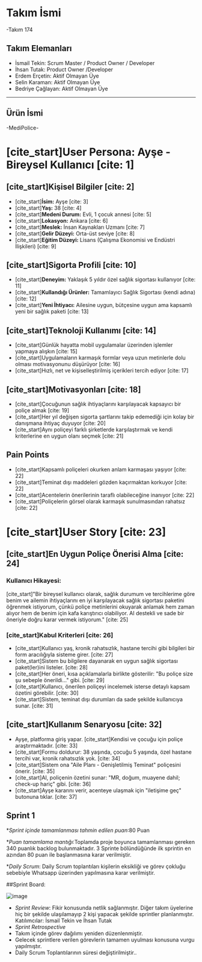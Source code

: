 # **Takım İsmi**
-Takım 174
## Takım Elemanları

* İsmail Tekin: Scrum Master / Product Owner / Developer
* İhsan Tutak: Product Owner /Developer
* Erdem Erçetin: Aktif Olmayan Üye 
* Selin Karaman: Aktif Olmayan Üye
* Bedriye Çağlayan: Aktif Olmayan Üye
---
 ## **Ürün İsmi**
-MediPolice-


# [cite_start]User Persona: Ayşe - Bireysel Kullanıcı [cite: 1]

## [cite_start]Kişisel Bilgiler [cite: 2]

* [cite_start]**İsim:** Ayşe [cite: 3]
* [cite_start]**Yaş:** 38 [cite: 4]
* [cite_start]**Medeni Durum:** Evli, 1 çocuk annesi [cite: 5]
* [cite_start]**Lokasyon:** Ankara [cite: 6]
* [cite_start]**Meslek:** İnsan Kaynakları Uzmanı [cite: 7]
* [cite_start]**Gelir Düzeyi:** Orta-üst seviye [cite: 8]
* [cite_start]**Eğitim Düzeyi:** Lisans (Çalışma Ekonomisi ve Endüstri İlişkileri) [cite: 9]

## [cite_start]Sigorta Profili [cite: 10]

* [cite_start]**Deneyim:** Yaklaşık 5 yıldır özel sağlık sigortası kullanıyor [cite: 11]
* [cite_start]**Kullandığı Ürünler:** Tamamlayıcı Sağlık Sigortası (kendi adına) [cite: 12]
* [cite_start]**Yeni İhtiyacı:** Ailesine uygun, bütçesine uygun ama kapsamlı yeni bir sağlık paketi [cite: 13]

## [cite_start]Teknoloji Kullanımı [cite: 14]

* [cite_start]Günlük hayatta mobil uygulamalar üzerinden işlemler yapmaya alışkın [cite: 15]
* [cite_start]Uygulamaların karmaşık formlar veya uzun metinlerle dolu olması motivasyonunu düşürüyor [cite: 16]
* [cite_start]Hızlı, net ve kişiselleştirilmiş içerikleri tercih ediyor [cite: 17]

## [cite_start]Motivasyonları [cite: 18]

* [cite_start]Çocuğunun sağlık ihtiyaçlarını karşılayacak kapsayıcı bir poliçe almak [cite: 19]
* [cite_start]Her yıl değişen sigorta şartlarını takip edemediği için kolay bir danışmana ihtiyaç duyuyor [cite: 20]
* [cite_start]Aynı poliçeyi farklı şirketlerde karşılaştırmak ve kendi kriterlerine en uygun olanı seçmek [cite: 21]

## Pain Points

* [cite_start]Kapsamlı poliçeleri okurken anlam karmaşası yaşıyor [cite: 22]
* [cite_start]Teminat dışı maddeleri gözden kaçırmaktan korkuyor [cite: 22]
* [cite_start]Acentelerin önerilerinin taraflı olabileceğine inanıyor [cite: 22]
* [cite_start]Poliçelerin görsel olarak karmaşık sunulmasından rahatsız [cite: 22]

# [cite_start]User Story [cite: 23]

## [cite_start]En Uygun Poliçe Önerisi Alma [cite: 24]

### Kullanıcı Hikayesi:

[cite_start]"Bir bireysel kullanıcı olarak, sağlık durumum ve tercihlerime göre benim ve ailemin ihtiyaçlarını en iyi karşılayacak sağlık sigortası paketini öğrenmek istiyorum, çünkü poliçe metinlerini okuyarak anlamak hem zaman alıyor hem de benim için kafa karıştırıcı olabiliyor. AI destekli ve sade bir öneriyle doğru karar vermek istiyorum." [cite: 25]

### [cite_start]Kabul Kriterleri [cite: 26]

* [cite_start]Kullanıcı yaş, kronik rahatsızlık, hastane tercihi gibi bilgileri bir form aracılığıyla sisteme girer. [cite: 27]
* [cite_start]Sistem bu bilgilere dayanarak en uygun sağlık sigortası paket(ler)ini listeler. [cite: 28]
* [cite_start]Her öneri, kısa açıklamalarla birlikte gösterilir: "Bu poliçe size şu sebeple önerildi..." gibi. [cite: 29]
* [cite_start]Kullanıcı, önerilen poliçeyi incelemek isterse detaylı kapsam özetini görebilir. [cite: 30]
* [cite_start]Sistem, teminat dışı durumları da sade şekilde kullanıcıya sunar. [cite: 31]

## [cite_start]Kullanım Senaryosu [cite: 32]

* Ayşe, platforma giriş yapar. [cite_start]Kendisi ve çocuğu için poliçe araştırmaktadır. [cite: 33]
* [cite_start]Formu doldurur: 38 yaşında, çocuğu 5 yaşında, özel hastane tercihi var, kronik rahatsızlık yok. [cite: 34]
* [cite_start]Sistem ona "Aile Planı - Genişletilmiş Teminat" poliçesini önerir. [cite: 35]
* [cite_start]AI, poliçenin özetini sunar: "MR, doğum, muayene dahil; check-up hariç" gibi. [cite: 36]
* [cite_start]Ayşe kararını verir, acenteye ulaşmak için "iletişime geç" butonuna tıklar. [cite: 37]
## **Sprint 1**

 **Sprint içinde tamamlanması tahmin edilen puan*:80 Puan
 
 **Puan tamamlama mantığı*:Toplamda proje boyunca tamamlanması gereken 340 puanlık backlog bulunmaktadır. 3 Sprinte bölündüğünde ilk sprintin en azından 80 puan ile başlanmasına karar verilmiştir.
 
 **Daily Scrum*: Daily Scrum toplantıları kişilerin eksikliği ve görev çokluğu sebebiyle Whatsapp üzerinden yapılmasına karar verilmiştir.

##Sprint Board:

 ![image](https://github.com/user-attachments/assets/43885820-cda7-46ea-8dcc-c6716ff468d9)
 * *Sprint Review*: Fikir konusunda netlik sağlanmıştır. Diğer takım üyelerine hiç bir şekilde ulaşılamayıp 2 kişi yapacak şekilde sprintler planlanmıştır. Katılımcılar: İsmail Tekin ve İhsan Tutak
 * *Sprint Retrospective*
 * Takım içinde görev dağılımı yeniden düzenlenmiştir.
 * Gelecek sprintlere verilen görevlerin tamamen uyulması konusuna vurgu yapılmıştır.
 * Daily Scrum Toplantılarının süresi değiştirilmiştir..

